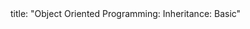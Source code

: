 <frontmatter>
title: "Object Oriented Programming: Inheritance: Basic"
</frontmatter>

<include src="index-body.md" boilerplate />
